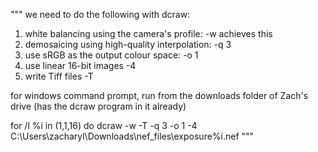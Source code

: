 """
we need to do the following with dcraw:
1) white balancing using the camera's profile: -w achieves this
2) demosaicing using high-quality interpolation: -q 3
3) use sRGB as the output colour space: -o 1
4) use linear 16-bit images -4
5) write Tiff files -T

for windows command prompt, run from the downloads folder of Zach's drive (has the dcraw program in it already)

for /l %i in (1,1,16) do dcraw -w -T -q 3 -o 1 -4 C:\Users\zacharyl\Downloads\nef_files\exposure%i.nef
"""
